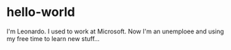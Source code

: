 # hello-world
I'm Leonardo. I used to work at Microsoft. Now I'm an unemploee and using my free time to learn new stuff...
